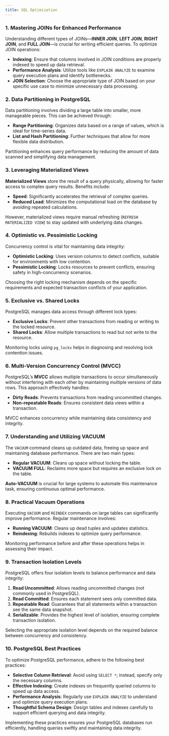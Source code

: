 ```yaml
---
title: SQL Optimization
---
```


### 1. Mastering JOINs for Enhanced Performance

Understanding different types of JOINs—**INNER JOIN**, **LEFT JOIN**, **RIGHT JOIN**, and **FULL JOIN**—is crucial for writing efficient queries. To optimize JOIN operations:

- **Indexing**: Ensure that columns involved in JOIN conditions are properly indexed to speed up data retrieval.
- **Performance Analysis**: Utilize tools like `EXPLAIN ANALYZE` to examine query execution plans and identify bottlenecks.
- **JOIN Selection**: Choose the appropriate type of JOIN based on your specific use case to minimize unnecessary data processing.

### 2. Data Partitioning in PostgreSQL

Data partitioning involves dividing a large table into smaller, more manageable pieces. This can be achieved through:

- **Range Partitioning**: Organizes data based on a range of values, which is ideal for time-series data.
- **List and Hash Partitioning**: Further techniques that allow for more flexible data distribution.

Partitioning enhances query performance by reducing the amount of data scanned and simplifying data management.

### 3. Leveraging Materialized Views

**Materialized Views** store the result of a query physically, allowing for faster access to complex query results. Benefits include:

- **Speed**: Significantly accelerates the retrieval of complex queries.
- **Reduced Load**: Minimizes the computational load on the database by avoiding repeated calculations.

However, materialized views require manual refreshing (`REFRESH MATERIALIZED VIEW`) to stay updated with underlying data changes.

### 4. Optimistic vs. Pessimistic Locking

Concurrency control is vital for maintaining data integrity:

- **Optimistic Locking**: Uses version columns to detect conflicts, suitable for environments with low contention.
- **Pessimistic Locking**: Locks resources to prevent conflicts, ensuring safety in high-concurrency scenarios.

Choosing the right locking mechanism depends on the specific requirements and expected transaction conflicts of your application.

### 5. Exclusive vs. Shared Locks

PostgreSQL manages data access through different lock types:

- **Exclusive Locks**: Prevent other transactions from reading or writing to the locked resource.
- **Shared Locks**: Allow multiple transactions to read but not write to the resource.

Monitoring locks using `pg_locks` helps in diagnosing and resolving lock contention issues.

### 6. Multi-Version Concurrency Control (MVCC)

PostgreSQL’s **MVCC** allows multiple transactions to occur simultaneously without interfering with each other by maintaining multiple versions of data rows. This approach effectively handles:

- **Dirty Reads**: Prevents transactions from reading uncommitted changes.
- **Non-repeatable Reads**: Ensures consistent data views within a transaction.

MVCC enhances concurrency while maintaining data consistency and integrity.

### 7. Understanding and Utilizing VACUUM

The `VACUUM` command cleans up outdated data, freeing up space and maintaining database performance. There are two main types:

- **Regular VACUUM**: Cleans up space without locking the table.
- **VACUUM FULL**: Reclaims more space but requires an exclusive lock on the table.

**Auto-VACUUM** is crucial for large systems to automate this maintenance task, ensuring continuous optimal performance.

### 8. Practical Vacuum Operations

Executing `VACUUM` and `REINDEX` commands on large tables can significantly improve performance. Regular maintenance involves:

- **Running VACUUM**: Cleans up dead tuples and updates statistics.
- **Reindexing**: Rebuilds indexes to optimize query performance.

Monitoring performance before and after these operations helps in assessing their impact.

### 9. Transaction Isolation Levels

PostgreSQL offers four isolation levels to balance performance and data integrity:

1. **Read Uncommitted**: Allows reading uncommitted changes (not commonly used in PostgreSQL).
2. **Read Committed**: Ensures each statement sees only committed data.
3. **Repeatable Read**: Guarantees that all statements within a transaction see the same data snapshot.
4. **Serializable**: Provides the highest level of isolation, ensuring complete transaction isolation.

Selecting the appropriate isolation level depends on the required balance between concurrency and consistency.

### 10. PostgreSQL Best Practices

To optimize PostgreSQL performance, adhere to the following best practices:

- **Selective Column Retrieval**: Avoid using `SELECT *`; instead, specify only the necessary columns.
- **Effective Indexing**: Create indexes on frequently queried columns to speed up data access.
- **Performance Analysis**: Regularly use `EXPLAIN ANALYZE` to understand and optimize query execution plans.
- **Thoughtful Schema Design**: Design tables and indexes carefully to support efficient querying and data integrity.

Implementing these practices ensures your PostgreSQL databases run efficiently, handling queries swiftly and maintaining data integrity.
